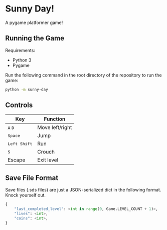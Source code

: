 # Sunny Day!
A pygame platformer game!

## Running the Game
Requirements:
- Python 3
- Pygame

Run the following command in the root directory of the repository to run the game:
```bash
python -m sunny-day
```

## Controls
<table>
  <thead>
    <tr>
      <th>Key</th>
      <th>Function</th>
    </tr>
  </thead>
  <tbody>
    <tr>
      <td><kbd>A</kbd> <kbd>D</kbd></td>
      <td>Move left/right</td>
    </tr>
    <tr>
      <td><kbd>Space</kbd></td>
      <td>Jump</td>
    </tr>
    <tr>
      <td><kbd>Left Shift</kbd></td>
      <td>Run</td>
    </tr>
    <tr>
      <td><kbd>S</kbd></td>
      <td>Crouch</td>
    </tr>
    <tr>
      <td></kbd>Escape</kbd></td>
      <td>Exit level</td>
    </tr>
  </tbody>
</table>

## Save File Format
Save files (.sds files) are just a JSON-serialized dict in the following format. Knock yourself out.
```python
{
    "last_completed_level": <int in range(0, Game.LEVEL_COUNT + 1)>,
    "lives": <int>,
    "coins": <int>,
}
```
